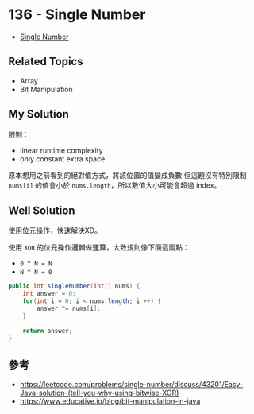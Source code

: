# 136 - Single Number

* [Single Number](https://leetcode.com/problems/single-number/)

## Related Topics
* Array
* Bit Manipulation

## My Solution
限制：
* linear runtime complexity 
* only constant extra space

原本想用之前看到的絕對值方式，將該位置的值變成負數 但這題沒有特別限制 `nums[i]` 的值會小於 `nums.length`，所以數值大小可能會超過 index。

## Well Solution
使用位元操作，快速解決XD。

使用 `XOR` 的位元操作邏輯做運算，大致規則像下面這兩點：
* `0 ^ N = N`
* `N ^ N = 0`

```java
public int singleNumber(int[] nums) {
    int answer = 0;
    for(int i = 0; i < nums.length; i ++) {
        answer ^= nums[i];
    }
    
    return answer;
}
```

## 參考
* https://leetcode.com/problems/single-number/discuss/43201/Easy-Java-solution-(tell-you-why-using-bitwise-XOR)
* https://www.educative.io/blog/bit-manipulation-in-java